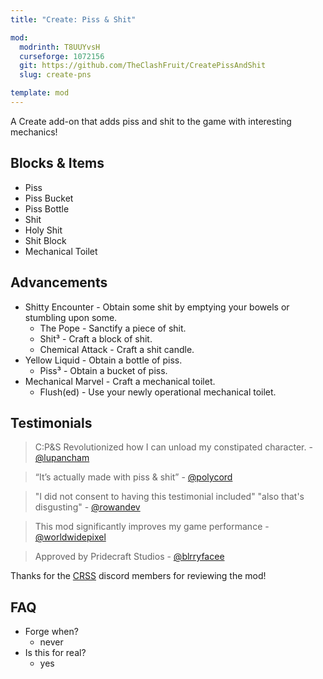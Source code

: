 ```yaml
---
title: "Create: Piss & Shit"

mod:
  modrinth: T8UUYvsH
  curseforge: 1072156
  git: https://github.com/TheClashFruit/CreatePissAndShit
  slug: create-pns

template: mod
---
```


A Create add-on that adds piss and shit to the game with interesting mechanics!

## Blocks & Items

* Piss
* Piss Bucket
* Piss Bottle
* Shit
* Holy Shit
* Shit Block
* Mechanical Toilet


<!-- ## Effects

* Diarrhea - Makes you need to shit more.
* Constipation - Makes you unable to shit. -->

## Advancements

* Shitty Encounter - Obtain some shit by emptying your bowels or stumbling upon some.
    * The Pope - Sanctify a piece of shit.
    * Shit³ - Craft a block of shit.
    * Chemical Attack - Craft a shit candle.
* Yellow Liquid - Obtain a bottle of piss.
    * Piss³ - Obtain a bucket of piss.
* Mechanical Marvel - Craft a mechanical toilet.
    <!-- * It Sucks - Connect a mechanical toilet to rotational power. -->
    * Flush(ed) - Use your newly operational mechanical toilet. <!-- :flushed: -->

## Testimonials

> C:P&S Revolutionized how I can unload my constipated character.
> \- [@lupancham](https://lupancham.net/)

> “It’s actually made with piss & shit”
> \- [@polycord](https://http.cat/404)

> "I did not consent to having this testimonial included"
> "also that's disgusting"
> \- [@rowandev](https://modrinth.com/user/RowanDev)

> This mod significantly improves my game performance
> \- [@worldwidepixel](https://worldwidepixel.ca)

> Approved by Pridecraft Studios
> \- [@blrryfacee](https://blurry.gay)

Thanks for the [CRSS](https://crss.cc) discord members for reviewing the mod!

## FAQ

* Forge when?
  * never
* Is this for real?
  * yes